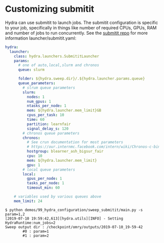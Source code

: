 # Customizing  submitit

Hydra can use submitit to launch jobs.
The submitit configuration is specific to your job, specifically in things like number of required
CPUs, GPUs, RAM and number of jobs to run concurrently.
See the [submitit repo](https://github.com/fairinternal/submitit) for more information
launcher/submitit.yaml:
```yaml
hydra:
  launcher:
    class: hydra.launchers.SubmititLauncher
    params:
      # one of auto,local,slurm and chronos
      queue: slurm

      folder: ${hydra.sweep.dir}/.${hydra.launcher.params.queue}
      queue_parameters:
        # slrum queue parameters
        slurm:
          nodes: 1
          num_gpus: 1
          ntasks_per_node: 1
          mem: ${hydra.launcher.mem_limit}GB
          cpus_per_task: 10
          time: 60
          partition: learnfair
          signal_delay_s: 120
        # chronos queue parameters
        chronos:
          # See crun documentation for most parameters
          # https://our.internmc.facebook.com/intern/wiki/Chronos-c-binaries/crun/
          hostgroup: blearner_ash_bigsur_fair
          cpu: 10
          mem: ${hydra.launcher.mem_limit}
          gpu: 1
        # local queue parameters
        local:
          gpus_per_node: 1
          tasks_per_node: 1
          timeout_min: 60

    # variables used by various queues above
    mem_limit: 24
```

```text
$ python demos/99_hydra_configuration/sweep_submitit/main.py -s param=1,2
[2019-07-10 19:59:42,613][hydra.utils][INFO] - Setting HydraRuntime:num_jobs=2
Sweep output dir : /checkpoint/omry/outputs/2019-07-10_19-59-42
        #0 : param=1
        #1 : param=2
```